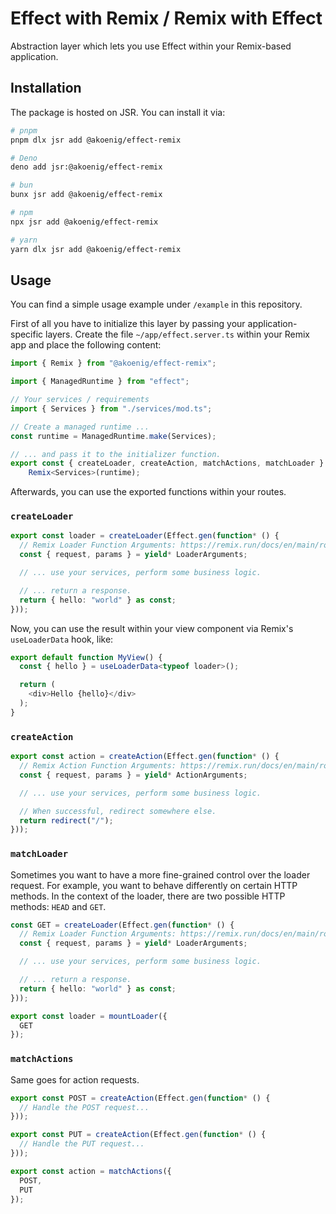 # Effect with Remix / Remix with Effect

Abstraction layer which lets you use Effect within your Remix-based application.

## Installation

The package is hosted on JSR. You can install it via:

```sh
# pnpm
pnpm dlx jsr add @akoenig/effect-remix

# Deno
deno add jsr:@akoenig/effect-remix

# bun
bunx jsr add @akoenig/effect-remix

# npm
npx jsr add @akoenig/effect-remix

# yarn
yarn dlx jsr add @akoenig/effect-remix
```

## Usage

You can find a simple usage example under `/example` in this repository.

First of all you have to initialize this layer by passing your application-specific layers. Create the file `~/app/effect.server.ts` within your Remix app and place the following content:

```ts
import { Remix } from "@akoenig/effect-remix";

import { ManagedRuntime } from "effect";

// Your services / requirements
import { Services } from "./services/mod.ts";

// Create a managed runtime ...
const runtime = ManagedRuntime.make(Services);

// ... and pass it to the initializer function.
export const { createLoader, createAction, matchActions, matchLoader } =
	Remix<Services>(runtime);
```

Afterwards, you can use the exported functions within your routes.

### `createLoader`

```ts
export const loader = createLoader(Effect.gen(function* () {
  // Remix Loader Function Arguments: https://remix.run/docs/en/main/route/loader#loader
  const { request, params } = yield* LoaderArguments;

  // ... use your services, perform some business logic.

  // ... return a response.
  return { hello: "world" } as const;
}));
```

Now, you can use the result within your view component via Remix's `useLoaderData` hook, like:

```ts
export default function MyView() {
  const { hello } = useLoaderData<typeof loader>();

  return (
    <div>Hello {hello}</div>
  );
}
```

### `createAction`

```ts
export const action = createAction(Effect.gen(function* () {
  // Remix Action Function Arguments: https://remix.run/docs/en/main/route/action
  const { request, params } = yield* ActionArguments;

  // ... use your services, perform some business logic.

  // When successful, redirect somewhere else.
  return redirect("/");
}));
```

### `matchLoader`

Sometimes you want to have a more fine-grained control over the loader request. For example, you want to behave differently on certain HTTP methods. In the context of the loader, there are two possible HTTP methods: `HEAD` and `GET`.

```ts
const GET = createLoader(Effect.gen(function* () {
  // Remix Loader Function Arguments: https://remix.run/docs/en/main/route/loader#loader
  const { request, params } = yield* LoaderArguments;

  // ... use your services, perform some business logic.

  // ... return a response.
  return { hello: "world" } as const;
}));

export const loader = mountLoader({
  GET
});
```

### `matchActions`

Same goes for action requests.

```ts
export const POST = createAction(Effect.gen(function* () {
  // Handle the POST request...
}));

export const PUT = createAction(Effect.gen(function* () {
  // Handle the PUT request...
}));

export const action = matchActions({
  POST,
  PUT
});
```
